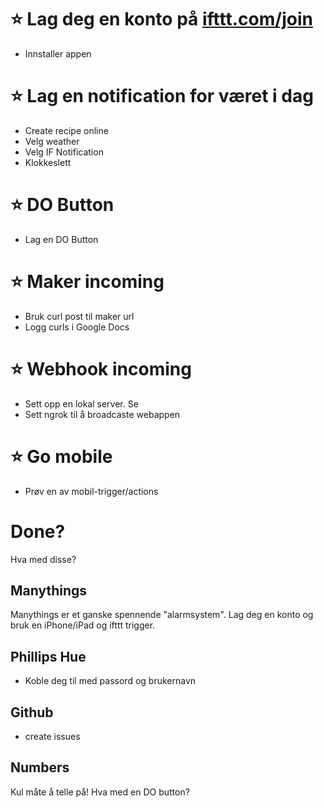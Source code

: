 # :star: Lag deg en konto på [ifttt.com/join](https://ifttt.com/join)
+ Innstaller appen

# :star: Lag en notification for været i dag
* Create recipe online
* Velg weather
* Velg IF Notification
* Klokkeslett

# :star: DO Button
* Lag en DO Button

# :star: Maker incoming
* Bruk curl post til maker url
* Logg curls i Google Docs

# :star: Webhook incoming
* Sett opp en lokal server. Se <href-til-python-simpleserver>
* Sett ngrok til å broadcaste webappen

# :star: Go mobile
* Prøv en av mobil-trigger/actions

# Done?
Hva med disse?

## Manythings
Manythings er et ganske spennende "alarmsystem". Lag deg en konto og bruk en iPhone/iPad og ifttt trigger.

## Phillips Hue
* Koble deg til med passord og brukernavn

## Github
* create issues

## Numbers
Kul måte å telle på! Hva med en DO button?
